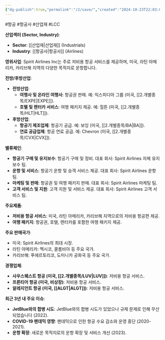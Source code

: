 ```yaml
---
{"dg-publish":true,"permalink":"/2/save/","created":"2024-10-23T22:03:02.241+09:00","updated":"2025-06-03T20:06:01.098+09:00"}
---
```


#항공 #항공사 #산업재 #LCC 


**산업섹터 (Sector, Industry)**:

- **Sector**: [[산업재\|산업재]] (Industrials)
- **Industry**: [[항공사\|항공사]] (Airlines)

**영위사업**: Spirit Airlines Inc는 주로 저비용 항공 서비스를 제공하며, 미국, 라틴 아메리카, 카리브해 지역의 다양한 목적지로 운항합니다.

**전방/후방산업**:

- **전방산업**:
    - **여행사 및 온라인 여행사**: 항공권 판매. 예: 익스피디아 그룹 (미국, [[2.개별종목/EXPE\|EXPE]]).
    - **호텔 및 렌터카 서비스**: 여행 패키지 제공. 예: 힐튼 (미국, [[2.개별종목/HLT\|HLT]]).
- **후방산업**:
    - **항공기 제조업체**: 항공기 공급. 예: 보잉 (미국, [[2.개별종목/BA\|BA]]).
    - **연료 공급업체**: 항공 연료 공급. 예: Chevron (미국, [[2.개별종목/CVX\|CVX]]).

**밸류체인**:

- **항공기 구매 및 유지보수**: 항공기 구매 및 정비. 대표 회사: Spirit Airlines 자체 유지보수 팀.
- **운항 및 서비스**: 항공기 운항 및 승객 서비스 제공. 대표 회사: Spirit Airlines 운항 팀.
- **마케팅 및 판매**: 항공권 및 여행 패키지 판매. 대표 회사: Spirit Airlines 마케팅 팀.
- **고객 서비스 및 지원**: 고객 지원 및 서비스 제공. 대표 회사: Spirit Airlines 고객 서비스 팀.

**주요제품**:

- **저비용 항공 서비스**: 미국, 라틴 아메리카, 카리브해 지역으로의 저비용 항공편 제공.
- **여행 패키지**: 항공권, 호텔, 렌터카를 포함한 여행 패키지 제공.

**주요 판매국가**:

- 미국: Spirit Airlines의 최대 시장.
- 라틴 아메리카: 멕시코, 콜롬비아 등 주요 국가.
- 카리브해: 푸에르토리코, 도미니카 공화국 등 주요 국가.

**경쟁업체**:

- **사우스웨스트 항공 (미국, [[2.개별종목/LUV\|LUV]])**: 저비용 항공 서비스.
- **프론티어 항공 (미국, 비상장)**: 저비용 항공 서비스.
- **알레지언트 항공 (미국, [[ALGT\|ALGT]])**: 저비용 항공 서비스.


**최근 3년 내 주요 이슈**:

- **JetBlue와의 합병 시도**: JetBlue와의 합병 시도가 있었으나 규제 문제로 인해 무산되었습니다 (2022).
- **COVID-19 팬데믹 영향**: 팬데믹으로 인한 항공 수요 감소와 운영 중단 (2020-2021).
- **운항 확장**: 새로운 목적지로의 운항 확장 및 서비스 개선 (2023).